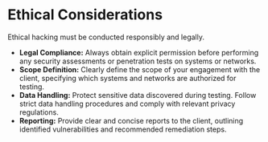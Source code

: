 # Ethical Considerations

Ethical hacking must be conducted responsibly and legally.

*   **Legal Compliance:** Always obtain explicit permission before performing any security assessments or penetration tests on systems or networks.
*   **Scope Definition:** Clearly define the scope of your engagement with the client, specifying which systems and networks are authorized for testing.
*   **Data Handling:** Protect sensitive data discovered during testing. Follow strict data handling procedures and comply with relevant privacy regulations.
*   **Reporting:** Provide clear and concise reports to the client, outlining identified vulnerabilities and recommended remediation steps.
